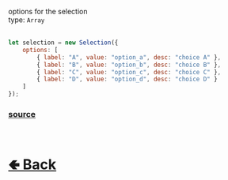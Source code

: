options for the selection<br>
type: `Array`<br>
<br>

```js
let selection = new Selection({
    options: [
        { label: "A", value: "option_a", desc: "choice A" },
        { label: "B", value: "option_b", desc: "choice B" },
        { label: "C", value: "option_c", desc: "choice C" },
        { label: "D", value: "option_d", desc: "choice D" }
    ]
});
```

### [source](https://github.com/paigeroid/noscord.js/blob/main/src/Services/ComponentService/components/Selection.js)

<br> <h1> [🢀 Back](https://github.com/paigeroid/noscord.js/wiki/Components.Selection) </h1>